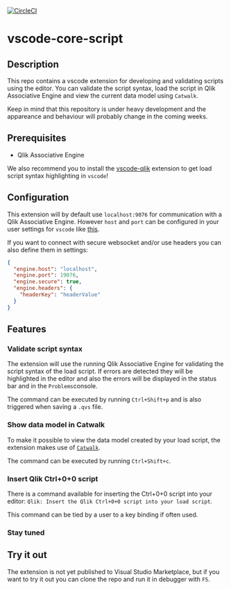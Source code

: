 
[![CircleCI](https://circleci.com/gh/wennmo/vscode-core-script.svg?style=shield)](https://circleci.com/gh/wennmo/vscode-core-script)

# vscode-core-script

## Description

This repo contains a vscode extension for developing and validating scripts using the editor. You can validate the script syntax, load the script in Qlik Associative Engine and view the current data model using `Catwalk`.

Keep in mind that this repository is under heavy development and the appareance and behaviour will probably change in the coming weeks.

## Prerequisites

- Qlik Associative Engine

We also recommend you to install the [vscode-qlik](https://github.com/Gimly/vscode-qlik) extension to get load script syntax highlighting in `vscode`!

## Configuration

This extension will by default use `localhost:9076` for communication with a Qlik Associative Engine. However `host` and `port` can be configured in your user settings for `vscode` like [this](./.vscode/settings.json).

If you want to connect with secure websocket and/or use headers you can also define them in settings:

```json
{
  "engine.host": "localhost",
  "engine.port": 19076,
  "engine.secure": true,
  "engine.headers": {
    "headerKey": "headerValue"
  }
}
```

## Features

### Validate script syntax

The extension will use the running Qlik Associative Engine for validating the script syntax of the load script. If errors are detected they will be highlighted in the editor and also the errors will be displayed in the status bar and in the `Problems`console.

The command can be executed by running `Ctrl+Shift+p` and is also triggered when saving a `.qvs` file.

### Show data model in Catwalk

To make it possible to view the data model created by your load script, the extension makes use of [`Catwalk`](https://github.com/qlik-oss/catwalk).

The command can be executed by running `Ctrl+Shift+c`.

### Insert Qlik Ctrl+0+0 script

There is a command available for inserting the Ctrl+0+0 script into your editor: `Qlik: Insert the Qlik Ctrl+0+0 script into your load script`.

This command can be tied by a user to a key binding if often used.

### Stay tuned

## Try it out

The extension is not yet published to Visual Studio Marketplace, but if you want to try it out you can clone the repo and run it in debugger with `F5`.
